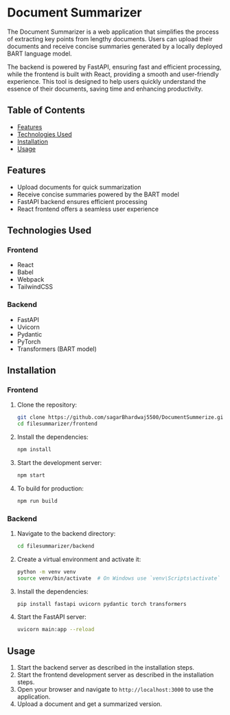 # Document Summarizer


The Document Summarizer is a web application that simplifies the process of extracting key points from lengthy documents. Users can upload their documents and receive concise summaries generated by a locally deployed BART language model.

The backend is powered by FastAPI, ensuring fast and efficient processing, while the frontend is built with React, providing a smooth and user-friendly experience. This tool is designed to help users quickly understand the essence of their documents, saving time and enhancing productivity.


## Table of Contents

- [Features](#features)
- [Technologies Used](#technologies-used)
- [Installation](#installation)
- [Usage](#usage)

## Features
- Upload documents for quick summarization
- Receive concise summaries powered by the BART model
- FastAPI backend ensures efficient processing
- React frontend offers a seamless user experience

## Technologies Used

### Frontend
- React
- Babel
- Webpack
- TailwindCSS

### Backend
- FastAPI
- Uvicorn
- Pydantic
- PyTorch
- Transformers (BART model)

## Installation

### Frontend
1. Clone the repository:
    ```bash
    git clone https://github.com/sagarBhardwaj5500/DocumentSummerize.git
    cd filesummarizer/frontend
    ```

2. Install the dependencies:
    ```bash
    npm install
    ```

3. Start the development server:
    ```bash
    npm start
    ```

4. To build for production:
    ```bash
    npm run build
    ```

### Backend
1. Navigate to the backend directory:
    ```bash
    cd filesummarizer/backend
    ```

2. Create a virtual environment and activate it:
    ```bash
    python -m venv venv
    source venv/bin/activate  # On Windows use `venv\Scripts\activate`
    ```

3. Install the dependencies:
    ```bash
    pip install fastapi uvicorn pydantic torch transformers
    ```

4. Start the FastAPI server:
    ```bash
    uvicorn main:app --reload
    ```

## Usage
1. Start the backend server as described in the installation steps.
2. Start the frontend development server as described in the installation steps.
3. Open your browser and navigate to `http://localhost:3000` to use the application.
4. Upload a document and get a summarized version.
